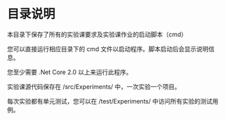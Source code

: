 # 目录说明

本目录下保存了所有的实验课要求及实验课作业的启动脚本（cmd）

您可以直接运行相应目录下的 cmd 文件以启动程序。脚本启动后会显示说明信息。

您至少需要 .Net Core 2.0 以上来运行此程序。

实验课源代码保存在 /src/Experiments/ 中，一次实验一个项目。

每次实验都有单元测试，您可以在 /test/Experiments/ 中访问所有实验的测试用例。